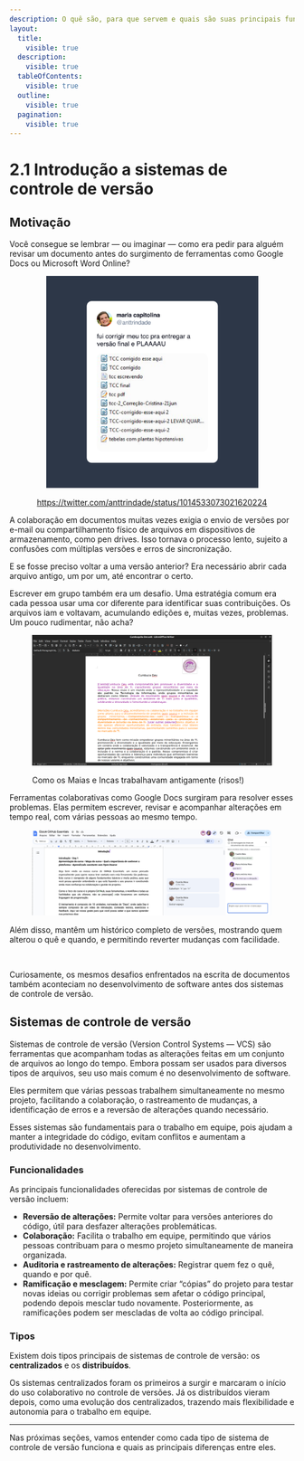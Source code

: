 ```yaml
---
description: O quê são, para que servem e quais são suas principais funcionalidades.
layout:
  title:
    visible: true
  description:
    visible: true
  tableOfContents:
    visible: true
  outline:
    visible: true
  pagination:
    visible: true
---
```


# 2.1 Introdução a sistemas de controle de versão

## Motivação

Você consegue se lembrar — ou imaginar — como era pedir para alguém revisar um documento antes do surgimento de ferramentas como Google Docs ou Microsoft Word Online?

<div align="center" data-full-width="true"><figure><img src="../../.gitbook/assets/tweet-1014533073021620224.png" alt="" width="375"><figcaption><p><a href="https://twitter.com/anttrindade/status/1014533073021620224?s=20">https://twitter.com/anttrindade/status/1014533073021620224</a></p></figcaption></figure></div>

A colaboração em documentos muitas vezes exigia o envio de versões por e-mail ou compartilhamento físico de arquivos em dispositivos de armazenamento, como pen drives. Isso tornava o processo lento, sujeito a confusões com múltiplas versões e erros de sincronização.

E se fosse preciso voltar a uma versão anterior? Era necessário abrir cada arquivo antigo, um por um, até encontrar o certo.

Escrever em grupo também era um desafio. Uma estratégia comum era cada pessoa usar uma cor diferente para identificar suas contribuições. Os arquivos iam e voltavam, acumulando edições e, muitas vezes, problemas. Um pouco rudimentar, não acha?

<figure><img src="../../.gitbook/assets/image (13) (1) (1) (1).png" alt=""><figcaption><p>Como os Maias e Incas trabalhavam antigamente (risos!)</p></figcaption></figure>

Ferramentas colaborativas como Google Docs surgiram para resolver esses problemas. Elas permitem escrever, revisar e acompanhar alterações em tempo real, com várias pessoas ao mesmo tempo.

<figure><img src="../../.gitbook/assets/Screenshot 2024-03-16 at 16.58.32.png" alt=""><figcaption></figcaption></figure>

Além disso, mantêm um histórico completo de versões, mostrando quem alterou o quê e quando, e permitindo reverter mudanças com facilidade.

<figure><img src="../../.gitbook/assets/Histórico de Versão GDocs.png" alt=""><figcaption></figcaption></figure>

Curiosamente, os mesmos desafios enfrentados na escrita de documentos também aconteciam no desenvolvimento de software antes dos sistemas de controle de versão.

## Sistemas de controle de versão

Sistemas de controle de versão (Version Control Systems — VCS) são ferramentas que acompanham todas as alterações feitas em um conjunto de arquivos ao longo do tempo. Embora possam ser usados para diversos tipos de arquivos, seu uso mais comum é no desenvolvimento de software.

Eles permitem que várias pessoas trabalhem simultaneamente no mesmo projeto, facilitando a colaboração, o rastreamento de mudanças, a identificação de erros e a reversão de alterações quando necessário.

Esses sistemas são fundamentais para o trabalho em equipe, pois ajudam a manter a integridade do código, evitam conflitos e aumentam a produtividade no desenvolvimento.

### Funcionalidades

As principais funcionalidades oferecidas por sistemas de controle de versão incluem:

* **Reversão de alterações:** Permite voltar para versões anteriores do código, útil para desfazer alterações problemáticas.
* **Colaboração:** Facilita o trabalho em equipe, permitindo que vários pessoas contribuam para o mesmo projeto simultaneamente de maneira organizada.
* **Auditoria e rastreamento de alterações:** Registrar quem fez o quê, quando e por quê.
* **Ramificação e mesclagem:** Permite criar “cópias” do projeto para testar novas ideias ou corrigir problemas sem afetar o código principal, podendo depois mesclar tudo novamente. Posteriormente, as ramificações podem ser mescladas de volta ao código principal.

### Tipos &#x20;

Existem dois tipos principais de sistemas de controle de versão: os **centralizados** e os **distribuídos**.

Os sistemas centralizados foram os primeiros a surgir e marcaram o início do uso colaborativo no controle de versões. Já os distribuídos vieram depois, como uma evolução dos centralizados, trazendo mais flexibilidade e autonomia para o trabalho em equipe.

***

Nas próximas seções, vamos entender como cada tipo de sistema de controle de versão funciona e quais as principais diferenças entre eles.
